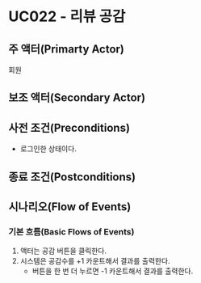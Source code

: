 # UC022 - 리뷰 공감

## 주 액터(Primarty Actor)
회원


## 보조 액터(Secondary Actor)

## 사전 조건(Preconditions)
- 로그인한 상태이다.


## 종료 조건(Postconditions)


## 시나리오(Flow of Events)

### 기본 흐름(Basic Flows of Events)
1. 액터는 공감 버튼을 클릭한다.
2. 시스템은 공감수를 +1 카운트해서 결과를 출력한다.
    - 버튼을 한 번 더 누르면 -1 카운트해서 결과를 출력한다.
